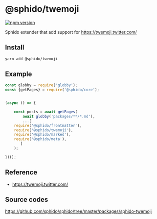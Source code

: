 # @sphido/twemoji

[![npm version](https://badge.fury.io/js/%40sphido%2Ftwemoji.svg)](https://badge.fury.io/js/%40sphido%2Ftwemoji)

Sphido extender that add support for https://twemoji.twitter.com/
 
## Install

```bash
yarn add @sphido/twemoji
```

## Example

```javascript
const globby = require('globby');
const {getPages} = require('@sphido/core');


(async () => {

	const posts = await getPages(
		await globby('packages/**/*.md'),
		...[
	require('@sphido/frontmatter'),
	require('@sphido/twemoji'),
	require('@sphido/marked'),
	require('@sphido/meta'),
       ]
	);

})();
```

## Reference

* https://twemoji.twitter.com/

## Source codes

https://github.com/sphido/sphido/tree/master/packages/sphido-twemoji